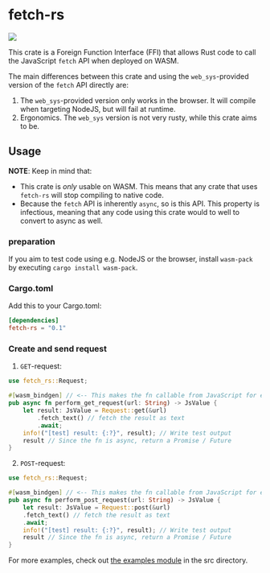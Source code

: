 # fetch-rs

![](https://img.shields.io/badge/rustc-1.46+-darkcyan.svg)

This crate is a Foreign Function Interface (FFI) that allows Rust
code to call the JavaScript `fetch` API when deployed on WASM.

The main differences between this crate and using the `web_sys`-provided
version of the `fetch` API directly are:
1. The `web_sys`-provided version only works in the browser. It
   will compile when targeting NodeJS, but will fail at runtime.
2. Ergonomics. The `web_sys` version is not very rusty, while
   this crate aims to be.


## Usage

**NOTE**: Keep in mind that:
* This crate is _only_ usable on WASM. This means that any crate that uses
  `fetch-rs` will stop compiling to native code.
* Because the `fetch` API is inherently `async`, so is this API. This property
  is infectious, meaning that any code using this crate would to well to convert
  to async as well.

### preparation


If you aim to test code using e.g. NodeJS or the browser, install
`wasm-pack` by executing `cargo install wasm-pack`.

### Cargo.toml

Add this to your Cargo.toml:
``` toml
[dependencies]
fetch-rs = "0.1"
```

### Create and send request

1. `GET`-request:
``` rust
use fetch_rs::Request;

#[wasm_bindgen] // <-- This makes the fn callable from JavaScript for easy testing
pub async fn perform_get_request(url: String) -> JsValue {
    let result: JsValue = Request::get(&url)
        .fetch_text() // fetch the result as text
        .await;
    info!("[test] result: {:?}", result); // Write test output
    result // Since the fn is async, return a Promise / Future
}
```

2. `POST`-request:
``` rust
use fetch_rs::Request;

#[wasm_bindgen] // <-- This makes the fn callable from JavaScript for easy testing
pub async fn perform_post_request(url: String) -> JsValue {
    let result: JsValue = Request::post(&url)
    .fetch_text() // fetch the result as text
    .await;
    info!("[test] result: {:?}", result); // Write test output
    result // Since the fn is async, return a Promise / Future
}
```


For more examples, check out [the examples module](./src/lib.rs)
in the src directory.
